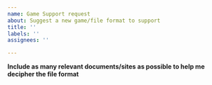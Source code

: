 ```yaml
---
name: Game Support request
about: Suggest a new game/file format to support
title: ''
labels: ''
assignees: ''

---
```


**Include as many relevant documents/sites as possible to help me decipher the file format**
